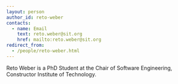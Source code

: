 ```yaml
---
layout: person
author_id: reto-weber
contacts:
  - name: Email
    text: reto.weber@sit.org
    href: mailto:reto.weber@sit.org
redirect_from:
  - /people/reto-weber.html
---
```

Reto Weber is a PhD Student at the Chair of Software Engineering, Constructor Institute of Technology.
